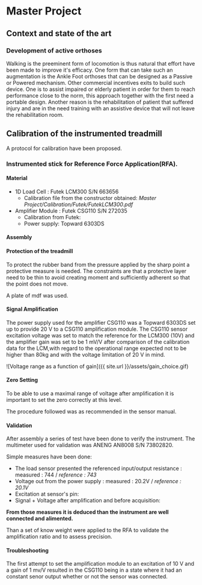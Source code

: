 # Master Project

## Context and state of the art

### Development of active orthoses

Walking is the preeminent form of locomotion is thus natural that effort have been made to improve it's efficacy.
One form that can take such an augmentation is the Ankle Foot orthoses that can be designed as a Passive or Powered mechanism. Other commercial incentives exits to build such device.
One is to assist impaired or elderly patient in order for them to reach performance close to the norm, this approach together with the first need a portable design.
Another reason is the rehabilitation of patient that suffered injury and are in the need training with an assistive device that will not leave the rehabilitation room.


## Calibration of the instrumented treadmill

A protocol for calibration have been proposed.

### Instrumented stick for Reference Force Application(RFA).

#### Material

* 1D Load Cell : Futek LCM300 S/N 663656
  * Calibration file from the constructor obtained: _Master Project/Calibration/Futek/FutekLCM300.pdf_
* Amplifier Module : Futek CSG110 S/N 272035
  * Calibration from Futek:
  * Power supply: Topward 6303DS

#### Assembly

#### Protection of the treadmill


To protect the rubber band from the pressure applied by the sharp point a protective measure is needed.
The constraints are that a protective layer need to be thin to avoid creating moment and sufficiently adherent
so that the point does not move.

A  plate of mdf was used.


#### Signal Amplification

The power supply used for the amplifier CSG110 was a Topward 6303DS set up to provide 20 V to a CSG110 amplification module.
The CSG110 sensor excitation voltage was set to match the reference for the LCM300 (10V) and the amplifier gain was set to be 1 mV/V after comparison of the calibration data for the LCM,with regard to the operational range expected not to be higher than 80kg and with the voltage limitation of 20 V in mind.

![Voltage range as a function of gain]({{ site.url }}/assets/gain_choice.gif)


#### Zero Setting

To be able to use a maximal range of voltage after amplification it is important to set the zero correctly at this level.

The procedure followed was as recommended in the sensor manual.

#### Validation

After assembly a series of test have been done to verify the instrument.
The multimeter used for validation was ANENG AN8008 S/N 73802820.

Simple measures have been done:
* The load sensor presented the referenced input/output resistance : measured : 744 / _reference : 743_
* Voltage out from the power supply : measured : 20.2V / _reference : 20.1V_
* Excitation at sensor's pin:
* Signal + Voltage after amplification and before acquisition:

__From those measures it is deduced than the instrument are well connected and alimented.__

Than a set of know weight were applied to the RFA to validate the amplification ratio and to assess precision.

#### Troubleshooting

The first attempt to set the amplification module to an excitation of 10 V and a gain of 1 mv/V resulted in the CSG110 being in a state where it had an constant senor output whether or not the sensor was connected.
